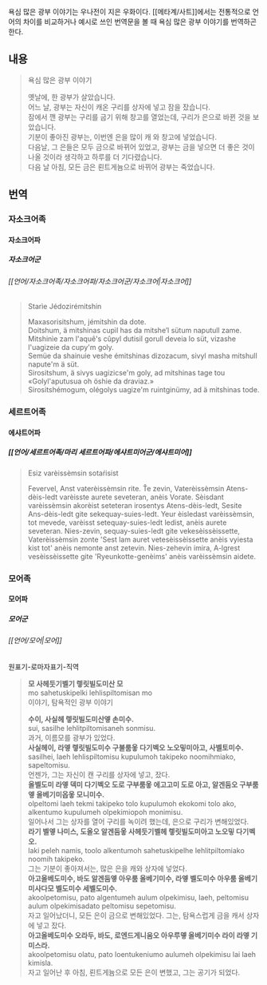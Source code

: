 욕심 많은 광부 이야기는 우나전이 지은 우화이다. [[메타계/사트]]에서는 전통적으로 언어의 차이를 비교하거나 예시로 쓰인 번역문을 볼 때 욕심 많은 광부 이야기를 번역하곤 한다.

## 내용
> 욕심 많은 광부 이야기
> 
> 옛날에, 한 광부가 살았습니다.  
> 어느 날, 광부는 자신이 캐온 구리를 상자에 넣고 잠을 잤습니다.  
> 잠에서 깬 광부는 구리를 굽기 위해 창고를 열었는데, 구리가 은으로 바뀐 것을 보았습니다.  
> 기분이 좋아진 광부는, 이번엔 은을 많이 캐 와 창고에 넣었습니다.  
> 다음날, 그 은들은 모두 금으로 바뀌어 있었고, 광부는 금을 넣으면 더 좋은 것이 나올 것이라 생각하고 하루를 더 기다렸습니다.  
> 다음 날 아침, 모든 금은 뢴트게늄으로 바뀌어 광부는 죽었습니다.

## 번역

### 자소크어족
#### 자소크어파
##### 자소크어군
###### [[언어/자소크어족/자소크어파/자소크어군/자소크어|자소크어]]
> Starìe Jédozirémitshin
> 
> Maxasorisitshum, jémitshin da dote.  
> Doitshum, ä mitshinas cupìl has da mitshe’l sütum naputull zame.  
> Mitshinìe zam l'aquê's cûpyl dutisil gorull deveia lo süt, vizashe l'uagizeie da cupy'm goly.  
> Semüe da shainuie veshe émitshinas dizozacum, sivyl masha mitshull napute'm ä süt.  
> Sirositshum, ä sivys uagizicse'm goly, ad mitshinas tage tou «Golyl'aputusua oh öshie da draviaz.»  
> Sirositshémogum, olégolys uagize'm ruintginümy, ad ä mitshinas tode.

### 세르트어족
#### 에샤트어파
##### [[언어/세르트어족/마리 세르트어파/에샤트미어군/에샤트미어]]


>Esiz varèissèmsin sotaŕisist
>
>Fevervel, Anst vaterèissèmsin rite. 
>Ťe zevin, Vaterèissèmsin Atens-dèis-ledt varèisste aurete seveteran, anèis Vorate. 
>Sèisdant varèissèmsin akorèist seteteran irosentys Atens-dèis-ledt, Sesite Ans-dèis-ledt gite sekequay-suies-ledt. 
>Yeur èisledast varèissèmsin, tot mevede, varèisst setequay-suies-ledt ledist, anèis aurete seveteran. 
>Nies-zevin, sequay-suies-ledt gite vekesèissèissette, Vaterèissèmsin zonte 'Sest lam auret vetesèissèissette anèis vyiesta kist tot' anèis nemonte anst zetevin. 
>Nies-zehevin imira, A-lgrest vesèissèissette gite 'Ryeunkotte-genèims' anèis varèissèmsin aidete.


### 모어족
#### 모어파
##### 모어군
###### [[언어/모어|모어]]
원표기-로마자표기-직역
> **모 사헤둣기벨기 렣릿빌도미산 모**  
> mo sahetuskipelki lehlispiltomisan mo  
> 이야기, 탐욕적인 광부 이야기  
> 
> **수이, 사실헤 렣릿빌도미산엫 손미수.**  
> sui, sasilhe lehlitpiltomisaneh sonmisu.  
> 과거, 이름모를 광부가 있었다.  
> **사실헤이, 라엫 렣릿빌도미수 구불룸옿 다기벡오 노오밓미아고, 사벨토미수.**  
> sasilhei, laeh lehlispiltomisu kupulumoh takipeko noomihmiako, sapeltomisu.  
> 언젠가, 그는 자신이 캔 구리를 상자에 넣고, 잤다.  
> **올벨도미 라엫 덱미 다기벡오 도로 구부룸옿 에고고미 도로 아고, 알겐둠오 구부룸엫 올베기미옵옿 모니미수.**  
> olpeltomi laeh tekmi takipeko tolo kupulumoh ekokomi tolo ako, alkentumo kupulumeh olpekimiopoh monimisu.  
> 일어나서 그는 상자를 열어 구리를 녹이려 했는데, 은으로 구리가 변해있었다.  
> **라기 벨엫 나미스, 도올오 알겐둠옿 사헤둣기벨헤 렣릿빌도미아고 노오밓 다기벡오.**  
> laki peleh namis, toolo alkentumoh sahetuskipelhe lehlitpiltomiako noomih takipeko.  
> 그는 기분이 좋아져서는, 많은 은을 캐와 상자에 넣었다.  
> **아고올베도미수, 바도 알겐둠엫 아우룸 올베기미수, 라엫 벨도미수 아우룸 올베기미사다모 벨도미수 세벨도미수.**  
> akoolpetomisu, pato algentumeh aulum olpekimisu, laeh, peltomisu aulum olpekimisadato peltomisu sepetomisu.  
> 자고 일어났더니, 모든 은이 금으로 변해있었다. 그는, 탐욕스럽게 금을 캐서 상자에 넣고 잤다.  
> **아고올베도미수 오라두, 바도, 로엔드게니움오 아우루멯 올베기미수 라이 라엫 기미스라.**  
> akoolpetomisu olatu, pato loentukeniumo aulumeh olpekimisu lai laeh kimisla.  
> 자고 일어난 후 아침, 뢴트게늄으로 모든 은이 변했고, 그는 공기가 되었다.  


